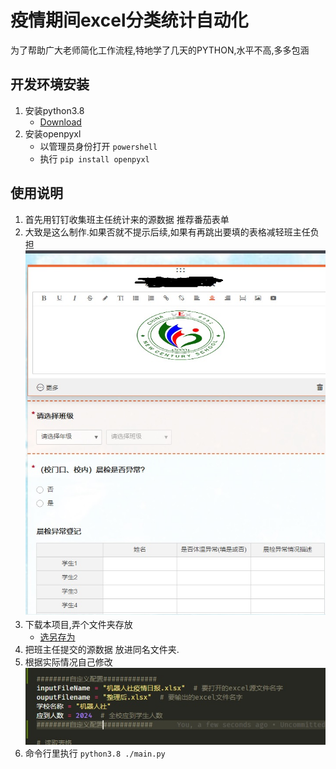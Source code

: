 # 疫情期间excel分类统计自动化
为了帮助广大老师简化工作流程,特地学了几天的PYTHON,水平不高,多多包涵

## 开发环境安装
1. 安装python3.8 
    - [Download](https://github.com/3038922/new_century_robotics/releases/download/v1.0/python-3.8.1-amd64.exe)
2. 安装openpyxl 
    - 以管理员身份打开 `powershell`
    - 执行 `pip install openpyxl`

## 使用说明
1. 首先用钉钉收集班主任统计来的源数据 推荐番茄表单
2. 大致是这么制作.如果否就不提示后续,如果有再跳出要填的表格减轻班主任负担
![avatar](./pic/1.jpg)
3. 下载本项目,弄个文件夹存放
    - [选另存为](https://github.com/3038922/SARS-CoV-2_autoFill/blob/master/main.py)
4. 把班主任提交的源数据 放进同名文件夹.
5. 根据实际情况自己修改
![avatar](./pic/2.jpg)
6. 命令行里执行 `python3.8 ./main.py` 